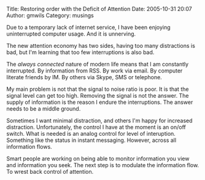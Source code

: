 Title: Restoring order with the Deficit of Attention
Date: 2005-10-31 20:07
Author: gmwils
Category: musings

Due to a temporary lack of internet service, I have been enjoying
uninterrupted computer usage. And it is unnerving.

The new attention economy has two sides, having too many distractions is
bad, but I'm learning that too few interruptions is also bad.

The *always connected* nature of modern life means that I am constantly
interrupted. By information from RSS. By work via email. By computer
literate friends by IM. By others via Skype, SMS or telephone.

My main problem is not that the signal to noise ratio is poor. It is
that the signal level can get too high. Removing the signal is not the
answer. The supply of information is the reason I endure the
interruptions. The answer needs to be a middle ground.

Sometimes I want minimal distraction, and others I'm happy for increased
distraction. Unfortunately, the control I have at the moment is an
on/off switch. What is needed is an analog control for level of
interuption. Something like the status in instant messaging. However,
across all information flows.

Smart people are working on being able to monitor information you view
and information you seek. The next step is to modulate the information
flow. To wrest back control of attention.

